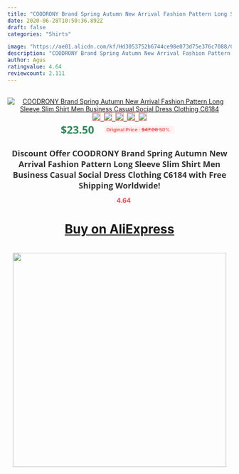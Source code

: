 ```yaml
---
title: "COODRONY Brand Spring Autumn New Arrival Fashion Pattern Long Sleeve Slim Shirt Men Business Casual Social Dress Clothing C6184"
date: 2020-06-28T10:50:36.892Z
draft: false
categories: "Shirts"

image: "https://ae01.alicdn.com/kf/Hd3053752b6744ce98e073d75e376c7088/COODRONY-Brand-Spring-Autumn-New-Arrival-Fashion-Pattern-Long-Sleeve-Slim-Shirt-Men-Business-Casual-Social.jpg"
description: "COODRONY Brand Spring Autumn New Arrival Fashion Pattern Long Sleeve Slim Shirt Men Business Casual Social Dress Clothing C6184"
author: Agus
ratingvalue: 4.64
reviewcount: 2.111
---
```

<br>
<div style="text-align: center;">
<a href="https://s.click.aliexpress.com/e/_A08XgZ" target="_blank" rel="nofollow noopener noreferrer"><img alt="COODRONY Brand Spring Autumn New Arrival Fashion Pattern Long Sleeve Slim Shirt Men Business Casual Social Dress Clothing C6184" class="magnifier-image" src="https://ae01.alicdn.com/kf/Hd3053752b6744ce98e073d75e376c7088/COODRONY-Brand-Spring-Autumn-New-Arrival-Fashion-Pattern-Long-Sleeve-Slim-Shirt-Men-Business-Casual-Social.jpg_640x640.jpg">
<br>
<img style="border:1px solid salmon" src="https://ae01.alicdn.com/kf/Hd3053752b6744ce98e073d75e376c7088/COODRONY-Brand-Spring-Autumn-New-Arrival-Fashion-Pattern-Long-Sleeve-Slim-Shirt-Men-Business-Casual-Social.jpg_120x120.jpg">&nbsp;&nbsp;<img style="border:1px solid salmon" src="https://ae01.alicdn.com/kf/H61e78e5056904cc2b5708c5b687d3901k/COODRONY-Brand-Spring-Autumn-New-Arrival-Fashion-Pattern-Long-Sleeve-Slim-Shirt-Men-Business-Casual-Social.jpg_120x120.jpg">&nbsp;&nbsp;<img style="border:1px solid salmon" src="https://ae01.alicdn.com/kf/H1afe31e78faf467b97d1e71357d2b231j/COODRONY-Brand-Spring-Autumn-New-Arrival-Fashion-Pattern-Long-Sleeve-Slim-Shirt-Men-Business-Casual-Social.jpg_120x120.jpg">&nbsp;&nbsp;<img style="border:1px solid salmon" src="https://ae01.alicdn.com/kf/Hcd94a34dc98e4ccb90416fffdebefb1aB/COODRONY-Brand-Spring-Autumn-New-Arrival-Fashion-Pattern-Long-Sleeve-Slim-Shirt-Men-Business-Casual-Social.jpg_120x120.jpg">&nbsp;&nbsp;<img style="border:1px solid salmon" src="https://ae01.alicdn.com/kf/Hf7e581b136ee4f569dd7f0cb402cc936G/COODRONY-Brand-Spring-Autumn-New-Arrival-Fashion-Pattern-Long-Sleeve-Slim-Shirt-Men-Business-Casual-Social.jpg_120x120.jpg"></a></div><br0>
<div style="text-align: center;"><span style="background-color: white; border: 0px; box-sizing: border-box; color: seagreen; display: inline-block; font-family: &quot;open sans&quot; , &quot;arial&quot; , &quot;helvetica&quot; , sans-serif , &quot;heiti&quot;; font-size: 24px; font-stretch: inherit; font-weight: 700; line-height: inherit; margin: 0px 10px 0px 0px; padding: 0px; vertical-align: middle;">$23.50 </span>
<span style="background: rgb(255 , 241 , 241); border-radius: 3px; border: 0px; box-sizing: border-box; color: #ff4747; display: inline-block; font-family: inherit; font-size: 12px; font-stretch: inherit; font-style: inherit; font-variant: inherit; font-weight: 600; line-height: inherit; margin: 0px; padding: 2px 5px; transform: scale(0.9); vertical-align: middle;">Original Price : <b style="text-decoration: line-through;">$47.00 </b> 50%&nbsp;&nbsp;</span></div>
<h1 style="color: #333333; display: inline-block; font-family: &quot;open sans&quot; , &quot;arial&quot; , &quot;helvetica&quot; , sans-serif , &quot;heiti&quot;; font-size: 18px; font-stretch: inherit; font-weight: 700; text-align: center;">Discount Offer COODRONY Brand Spring Autumn New Arrival Fashion Pattern Long Sleeve Slim Shirt Men Business Casual Social Dress Clothing C6184 with Free Shipping Worldwide!</h1>
<div style="color: #ff4747; text-align: center;">
<img src="https://4.bp.blogspot.com/-M0ZcTcb-5uY/XleCXlxnR4I/AAAAAAAAAEc/OrjgMkXV1oMQFaCRZj5HQwOCBcu3w1FegCPcBGAYYCw/s1600/star.png" style="height: 15px;">&nbsp;<b>4.64</b></div>
<div class="button_cont" align="center"><a class="buynow_a" href="https://s.click.aliexpress.com/e/_A08XgZ" target="_blank" rel="nofollow noopener noreferrer"><H1>Buy on AliExpress</H1></a></div><br>
<div class="separator" style="clear: both; text-align: center;">
<img src="https://lh3.googleusercontent.com/-pTy5HemUv9M/XlePHvY0dAI/AAAAAAAAAE4/0nX5iRUoIWY8eMW9Dpxeirr157OZliDIgCLcBGAsYHQ/s1600/badge.gif" width="480">
</div>
